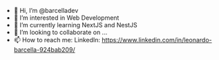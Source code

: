 - 👋 Hi, I’m @barcelladev
- 👀 I’m interested in Web Development
- 🌱 I’m currently learning NextJS and NestJS
- 💞️ I’m looking to collaborate on ...
- 📫 How to reach me:
LinkedIn:
https://www.linkedin.com/in/leonardo-barcella-924bab209/
